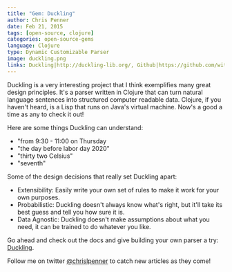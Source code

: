 ```yaml
---
title: "Gem: Duckling"
author: Chris Penner
date: Feb 21, 2015
tags: [open-source, clojure]
categories: open-source-gems
language: Clojure
type: Dynamic Customizable Parser
image: duckling.png
links: Duckling|http://duckling-lib.org/, Github|https://github.com/wit-ai/duckling
---
```


Duckling is a very interesting project that I think exemplifies many great
design principles. It's a parser written in Clojure that can turn natural
language sentences into structured computer readable data. Clojure, if you
haven't heard, is a Lisp that runs on Java's virtual machine. Now's a good a
time as any to check it out!

Here are some things Duckling can understand:

* "from 9:30 - 11:00 on Thursday
* "the day before labor day 2020"
* "thirty two Celsius"
* "seventh"

Some of the design decisions that really set Duckling apart:

* Extensibility: Easily write your own set of rules to make it work for your own purposes.
* Probabilistic: Duckling doesn't always know what's right, but it'll take its
    best guess and tell you how sure it is.
* Data Agnostic: Duckling doesn't make assumptions about what you need, it can
    be trained to do whatever you like.

Go ahead and check out the docs and give building your own parser a try:
[Duckling](http://duckling-lib.org/ ).

Follow me on twitter [@chrislpenner](http://www.twitter.com/chrislpenner) to catch new articles as they come!
